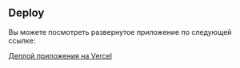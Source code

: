 
## Deploy

Вы можете посмотреть развернутое приложение по следующей ссылке:

[Деплой приложения на Vercel](https://expense-tracker-pink-five.vercel.app/)
